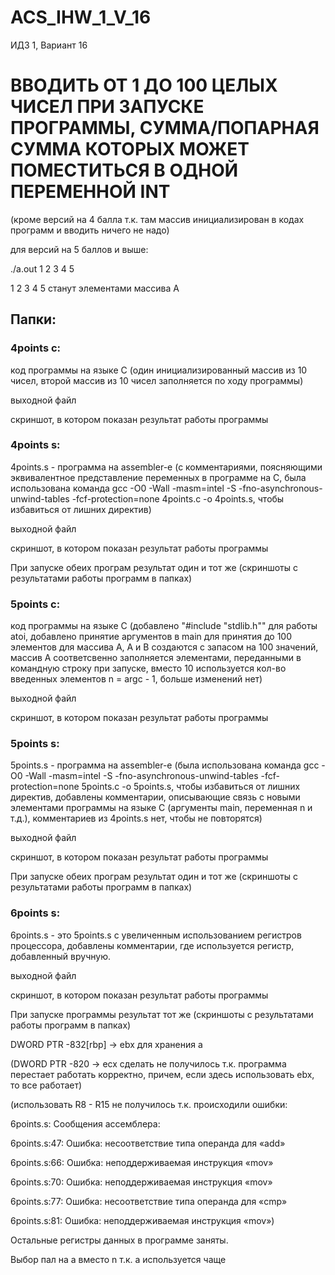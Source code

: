 # ACS_IHW_1_V_16
ИДЗ 1, Вариант 16

# ВВОДИТЬ ОТ 1 ДО 100 ЦЕЛЫХ ЧИСЕЛ ПРИ ЗАПУСКЕ ПРОГРАММЫ, СУММА/ПОПАРНАЯ СУММА КОТОРЫХ МОЖЕТ ПОМЕСТИТЬСЯ В ОДНОЙ ПЕРЕМЕННОЙ INT
(кроме версий на 4 балла т.к. там массив инициализирован в кодах программ и вводить ничего не надо)

для версий на 5 баллов и выше:

./a.out 1 2 3 4 5 

1 2 3 4 5 станут элементами массива A
## Папки:

### 4points c:

код программы на языке C (один инициализированный массив из 10 чисел, второй массив из 10 чисел заполняется по ходу программы)

выходной файл

скриншот, в котором показан результат работы программы 

### 4points s:

4points.s - программа на assembler-е (с комментариями, поясняющими эквивалентное представление переменных в программе на C, была использована команда gcc -O0 -Wall -masm=intel -S -fno-asynchronous-unwind-tables -fcf-protection=none 4points.c -o 4points.s, чтобы избавиться от лишних директив)

выходной файл

скриншот, в котором показан результат работы программы

При запуске обеих програм результат один и тот же (скриншоты с результатами работы программ в папках)

### 5points c:

код программы на языке C (добавлено "#include "stdlib.h"" для работы atoi, добавлено принятие аргументов в main для принятия до 100 элементов для массива A, A и B создаются с запасом на 100 значений, массив A соответсвенно заполняется элементами, переданными в командную строку при запуске, вместо 10 используется кол-во введенных элементов n = argc - 1, больше изменений нет)

выходной файл

скриншот, в котором показан результат работы программы

### 5points s:

5points.s - программа на assembler-е (была использована команда gcc -O0 -Wall -masm=intel -S -fno-asynchronous-unwind-tables -fcf-protection=none 5points.c -o 5points.s, чтобы избавиться от лишних директив, добавлены комментарии, описывающие связь с новыми элементами программы на языке C (аргументы main, переменная n и т.д.), комментариев из 4points.s нет, чтобы не повторятся)

выходной файл

скриншот, в котором показан результат работы программы

При запуске обеих програм результат один и тот же (скриншоты с результатами работы программ в папках)


### 6points s:

6points.s - это 5points.s с увеличенным использованием регистров процессора, добавлены комментарии, где используется регистр, добавленный вручную.

выходной файл

скриншот, в котором показан результат работы программы

При запуске программы результат тот же (скриншоты с результатами работы программ в папках)

DWORD PTR -832[rbp] -> ebx для хранения a

(DWORD PTR -820 -> ecx сделать не получилось т.к. программа перестает работать корректно, причем, если здесь использовать ebx, то все работает)

(использовать R8 - R15 не получилось т.к. происходили ошибки:

6points.s: Сообщения ассемблера:

6points.s:47: Ошибка: несоответствие типа операнда для «add»

6points.s:66: Ошибка: неподдерживаемая инструкция «mov»

6points.s:70: Ошибка: неподдерживаемая инструкция «mov»

6points.s:77: Ошибка: несоответствие типа операнда для «cmp»

6points.s:81: Ошибка: неподдерживаемая инструкция «mov»)

Остальные регистры данных в программе заняты.

Выбор пал на a вместо n т.к. a используется чаще
